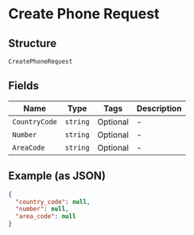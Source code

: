 
# Create Phone Request

## Structure

`CreatePhoneRequest`

## Fields

| Name | Type | Tags | Description |
|  --- | --- | --- | --- |
| `CountryCode` | `string` | Optional | - |
| `Number` | `string` | Optional | - |
| `AreaCode` | `string` | Optional | - |

## Example (as JSON)

```json
{
  "country_code": null,
  "number": null,
  "area_code": null
}
```

